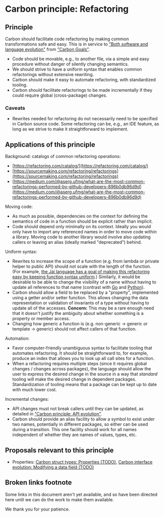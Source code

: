 # Carbon principle: Refactoring

<!--
Part of the Carbon Language, under the Apache License v2.0 with LLVM
Exceptions. See /LICENSE for license information.
SPDX-License-Identifier: Apache-2.0 WITH LLVM-exception
-->

## Principle

Carbon should facilitate code refactoring by making common transformations safe
and easy. This is in service to
["Both software and language evolution"](https://github.com/jonmeow/carbon-lang/blob/proposal-goals/docs/project/goals.md#both-software-and-language-evolution)
from
["Carbon Goals"](https://github.com/jonmeow/carbon-lang/blob/proposal-goals/docs/project/goals.md).

- Code should be movable, e.g., to another file, via a simple and easy procedure
  without danger of silently changing semantics.
- We should strive to have a uniform syntax that enables common refactorings
  without extensive rewriting.
- Carbon should make it easy to automate refactoring, with standardized tooling.
- Carbon should facilitate refactorings to be made incrementally if they could
  require global (cross-package) changes.

### Caveats

- Rewrites needed for refactoring do not necessarily need to be specified in
  Carbon source code. Some refactoring can be, e.g., an IDE feature, as long as
  we strive to make it straightforward to implement.

## Applications of this principle

Background: catalogs of common refactoring operations:

- [https://refactoring.com/catalog/](https://refactoring.com/catalog/)
- [https://sourcemaking.com/refactoring/refactorings](https://sourcemaking.com/refactoring/refactorings)
- [https://medium.com/@aserg.ufmg/what-are-the-most-common-refactorings-performed-by-github-developers-896b0db96d9d](https://medium.com/@aserg.ufmg/what-are-the-most-common-refactorings-performed-by-github-developers-896b0db96d9d)

Moving code:

- As much as possible, dependencies on the context for defining the semantics of
  code in a function should be explicit rather than implicit.
- Code should depend only minimally on its context. Ideally you would only
  have to import any referenced names in order to move code within a library.
  Moving code to another library would involve also updating callers or leaving
  an alias (ideally marked "deprecated") behind.

Uniform syntax:

- Rewrites to increase the scope of a function (e.g. from lambda or private
  helper to public API) should not scale with the length of the function. (For
  example,
  [the Jai language has a goal of making this refactoring easy by keeping function syntax uniform](https://github.com/BSVino/JaiPrimer/blob/master/JaiPrimer.md#code-refactoring).)
  Similarly, it would be desirable to be able to change the visibility of a name
  without having to update all references to that name (contrast with
  [Go](https://tour.golang.org/basics/3) and
  [Python](https://docs.python.org/3/tutorial/classes.html#private-variables)).
- Carbon should allow a field to be replaced by a "property", implemented using
  a getter and/or setter function. This allows changing the data representation
  or validation of invariants of a type without having to update all of the
  accesses. **Concern:** This may be a rare enough need that it doesn't justify
  the ambiguity about whether something is a property or member access.
- Changing how generic a function is (e.g. non-generic -> generic or template ->
  generic) should not affect callers of that function.

Automation:

- Favor computer-friendly unambiguous syntax to facilitate tooling that
  automates refactoring. It should be straightforward to, for example, produce
  an index that allows you to look up all call sites for a function.
- When a refactoring requires multiple steps (since it requires global changes /
  changes across packages), the language should allow the user to express the
  desired change in the source in a way that _standard_ tooling will make the
  desired change in dependent packages. Standardization of tooling means that a
  package can be kept up to date with much lower cost.

Incremental changes:

- API changes must not break callers until they can be updated, as detailed in
  ["Carbon principle: API evolution"](https://github.com/josh11b/carbon-lang/blob/principle-api-evolution/docs/project/principles/principle-api-evolution.md).
- Carbon should provide an alias facility to allow a symbol to exist under two
  names, potentially in different packages, so either can be used during a
  transition. This one facility should work for all names independent of whether
  they are names of values, types, etc.

## Proposals relevant to this principle

- Properties:
  [Carbon struct types: Properties (TODO)](#broken-links-footnote)<!-- T:Carbon struct types --><!-- A:#heading=h.di9erwm5g1br -->,
  [Carbon interface evolution: Modifying a data field (TODO)](#broken-links-footnote)<!-- T:Carbon interface evolution --><!-- A:#heading=h.kfti6vaebvs8 -->

## Broken links footnote

Some links in this document aren't yet available, and so have been directed here
until we can do the work to make them available.

We thank you for your patience.
